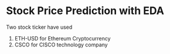 # Stock Price Prediction with EDA
Two stock ticker have used
1. ETH-USD for Ethereum Cryptocurrency 
2. CSCO for CISCO technology company
